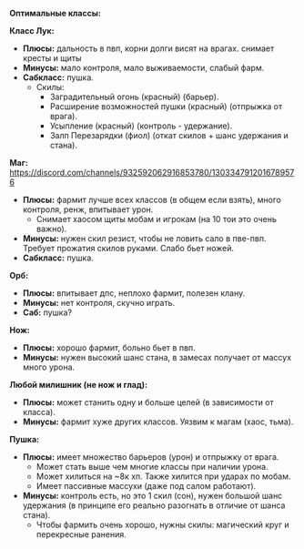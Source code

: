 **Оптимальные классы:**

**Класс Лук:**
- **Плюсы:** дальность в пвп, корни долги висят на врагах. снимает кресты и щиты
- **Минусы:** мало контроля, мало выживаемости, слабый фарм.
- **Сабкласс:** пушка.
  - Скилы:
    - Заградительный огонь (красный) (барьер).
    - Расширение возможностей пушки (красный) (отпрыжка от врага).
    - Усыпление (красный) (контроль - удержание).
    - Залп Перезарядки (фиол) (откат скилов + шанс удержания и стана).

**Маг:** https://discord.com/channels/932592062916853780/1303347912016789576
- **Плюсы:** фармит лучше всех классов (в общем если взять), много контроля, ренж, впитывает урон.
  - Снимает хаосом щиты мобам и игрокам (на 10 тои это очень важно).
- **Минусы:** нужен скил резист, чтобы не ловить сало в пве-пвп. Требует прожатия скилов руками. Слабо бьет ножей.
- **Сабкласс:** пушка.

**Орб:**
- **Плюсы:** впитывает дпс, неплохо фармит, полезен клану.
- **Минусы:** нет контроля, скучно играть.
- **Саб:** пушка?

**Нож:**
- **Плюсы:** хорошо фармит, больно бьет в пвп.
- **Минусы:** нужен высокий шанс стана, в замесах получает от массух много урона.

**Любой милишник (не нож и глад):**
- **Плюсы:** может станить одну и больше целей (в зависимости от класса).
- **Минусы:** фармит хуже других классов. Уязвим к магам (хаос, тьма).

**Пушка:**
- **Плюсы:** имеет множество барьеров (урон) и отпрыжку от врага.
  - Может стать выше чем многие классы при наличии урона.
  - Может хилиться на ~8к хп. Также хилится при ударах по мобам.
  - Имеет пассивные массухи (даже под салом работают).
- **Минусы:** контроль есть, но это 1 скил (сон), нужен большой шанс удержания (в принципе его реально разогнать в отличие от шанса стана).
  - Чтобы фармить очень хорошо, нужны скилы: магический круг и перекресные ранения.